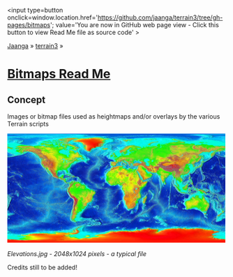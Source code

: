 <span style=display:none; >[You are now in GitHub source code view - click this link to view Read Me file as a web page]
( https://jaanga.github.io/terrain3/bitmaps/index.html "View file as a web page." ) </span>
<input type=button onclick=window.location.href='https://github.com/jaanga/terrain3/tree/gh-pages/bitmaps'; value='You are now in GitHub web page view - Click this button to view Read Me file as source code' >

[Jaanga]( http://jaanga.github.io ) &raquo; [terrain3]( https://jaanga.github.io/terrain3/ ) &raquo; 


[Bitmaps Read Me]( https://jaanga.github.io/terrain3/#bitmaps )
===

## Concept

Images or bitmap files used as heightmaps and/or overlays by the various Terrain scripts


<img src=bitmaps/Elevation.jpg width=500 >

_Elevations.jpg - 2048x1024 pixels - a typical file_

Credits still to be added!
